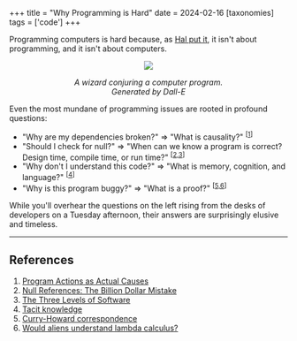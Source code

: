 +++
title = "Why Programming is Hard"
date = 2024-02-16
[taxonomies]
tags = ['code']
+++

Programming computers is hard because, as [Hal put it](https://www.youtube.com/watch?v=-J_xL4IGhJA), it isn't about programming, and it isn't about computers. 

<div style="text-align: center; width: 60%; margin: 0 auto;">
  <img src="../img/wizard.png"/>
  <p style="font-style: italic">A wizard conjuring a computer program. Generated by Dall-E</p>
</div>

Even the most mundane of programming issues are rooted in profound questions:

- "Why are my dependencies broken?" => "What is causality?" <sup>\[[1](#References)\]</sup>
- "Should I check for null?" => "When can we know a program is correct? Design time, compile time, or run time?"  <sup>\[[2,3](#References)\]</sup>
- "Why don't I understand this code?" => "What is memory, cognition, and language?" <sup>\[[4](#References)\]</sup>
- "Why is this program buggy?" => "What is a proof?" <sup>\[[5,6](#References)\]</sup>

While you'll overhear the questions on the left rising from the desks of developers on a Tuesday afternoon, their answers are surprisingly elusive and timeless.

---

## References

1. [Program Actions as Actual Causes](https://ieeexplore.ieee.org/document/7243738)
2. [Null References: The Billion Dollar Mistake](https://web.archive.org/web/20090628071208/http://qconlondon.com/london-2009/speaker/Tony+Hoare)
3. [The Three Levels of Software](https://www.pathsensitive.com/2018/01/the-three-levels-of-software-why-code.html)
4. [Tacit knowledge](https://en.wikipedia.org/wiki/Tacit_knowledge)
5. [Curry-Howard correspondence](https://en.wikipedia.org/wiki/Curry%E2%80%93Howard_correspondence)
6. [Would aliens understand lambda calculus?](https://tomasp.net/blog/2018/alien-lambda-calculus)
